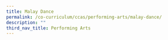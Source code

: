 ```yaml
---
title: Malay Dance
permalink: /co-curriculum/ccas/performing-arts/malay-dance/
description: ""
third_nav_title: Performing Arts
---
```

